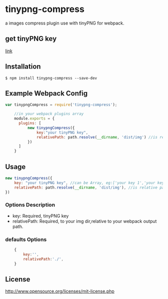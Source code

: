 # tinypng-compress

a images compress plugin use with tinyPNG for webpack.

## get tinyPNG key

[link](https://tinypng.com/developers)

## Installation

`$ npm install tinypng-compress --save-dev`

## Example Webpack Config

```javascript
var tinypngCompress = require('tinypng-compress');

    //in your webpack plugins array
    module.exports = {
      plugins: [
          new tinypngCompress({
              key:"your tinyPNG key",
              relativePath: path.resolve(__dirname, 'dist/img') //is relative path to output.puth
          })
      ]
    }
```

## Usage
```javascript
new tinypngCompress({
    key: "your tinyPNG key", //can be Array, eg:['your key 1','your key 2'....]
    relativePath: path.resolve(__dirname, 'dist/img'), //is relative path to output.puth
})
```

### Options Description
* key: Required, tinyPNG key
* relativePath: Required, to your img dir,relative to your webpack output path.

### defaults Options
```javascript
    {
        key:'',
        relativePath:'./',
    }
```

## License
http://www.opensource.org/licenses/mit-license.php
